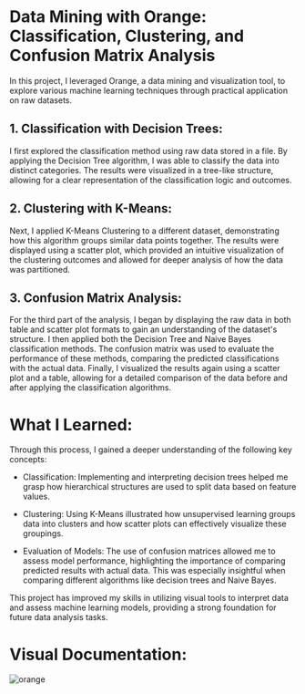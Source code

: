 # Data Mining with Orange: Classification, Clustering, and Confusion Matrix Analysis
        
In this project, I leveraged Orange, a data mining and visualization tool, to explore various machine learning techniques through practical application on raw datasets. 
  
## 1. Classification with Decision Trees:

I first explored the classification method using raw data stored in a file. By applying the Decision Tree algorithm, I was able to classify the data into distinct categories. The results were visualized in a tree-like structure, allowing for a clear representation of the classification logic and outcomes.

## 2. Clustering with K-Means:

Next, I applied K-Means Clustering to a different dataset, demonstrating how this algorithm groups similar data points together. The results were displayed using a scatter plot, which provided an intuitive visualization of the clustering outcomes and allowed for deeper analysis of how the data was partitioned.



## 3. Confusion Matrix Analysis:

For the third part of the analysis, I began by displaying the raw data in both table and scatter plot formats to gain an understanding of the dataset's structure. I then applied both the Decision Tree and Naive Bayes classification methods. The confusion matrix was used to evaluate the performance of these methods, comparing the predicted classifications with the actual data. Finally, I visualized the results again using a scatter plot and a table, allowing for a detailed comparison of the data before and after applying the classification algorithms.



# What I Learned:
Through this process, I gained a deeper understanding of the following key concepts:

- Classification: Implementing and interpreting decision trees helped me grasp how hierarchical structures are used to split data based on feature values.

- Clustering: Using K-Means illustrated how unsupervised learning groups data into clusters and how scatter plots can effectively visualize these groupings.
- Evaluation of Models: The use of confusion matrices allowed me to assess model performance, highlighting the importance of comparing predicted results with actual data. This was especially insightful when comparing different algorithms like decision trees and Naive Bayes.
  
This project has improved my skills in utilizing visual tools to interpret data and assess machine learning models, providing a strong foundation for future data analysis tasks.









# Visual Documentation:

![orange](https://github.com/user-attachments/assets/954699bb-749d-4d1c-ae6a-c959822c8f22)
